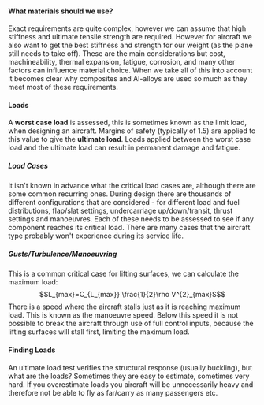 #### What materials should we use?
Exact requirements are quite complex, however we can assume that high stiffness and ultimate tensile strength are required. However for aircraft we also want to get the best stiffness and strength for our weight (as the plane still needs to take off).
These are the main considerations but cost, machineability, thermal expansion, fatigue, corrosion, and many other factors can influence material choice.
When we take all of this into account it becomes clear why composites and Al-alloys are used so much as they meet most of these requirements.
#### Loads
A **worst case load** is assessed, this is sometimes known as the limit load, when designing an aircraft. Margins of safety (typically of 1.5) are applied to this value to give the **ultimate load**.
Loads applied between the worst case load and the ultimate load can result in permanent damage and fatigue.
##### Load Cases
It isn't known in advance what the critical load cases are, although there are some common recurring ones. During design there are thousands of different configurations that are considered - for different load and fuel distributions, flap/slat settings, undercarriage up/down/transit, thrust settings and manoeuvres. Each of these needs to be assessed to see if any component reaches its critical load.
There are many cases that the aircraft type probably won't experience during its service life.
##### Gusts/Turbulence/Manoeuvring
This is a common critical case for lifting surfaces, we can calculate the maximum load:
$$L_{max}=C_{L_{max}} \frac{1}{2}\rho V^{2}_{max}S$$
There is a speed where the aircraft stalls just as it is reaching maximum load. This is known as the manoeuvre speed. Below this speed it is not possible to break the aircraft through use of full control inputs, because the lifting surfaces will stall first, limiting the maximum load.
#### Finding Loads
An ultimate load test verifies the structural response (usually buckling), but what are the loads? Sometimes they are easy to estimate, sometimes very hard.
If you overestimate loads you aircraft will be unnecessarily heavy and therefore not be able to fly as far/carry as many passengers etc.